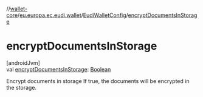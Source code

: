 //[wallet-core](../../../index.md)/[eu.europa.ec.eudi.wallet](../index.md)/[EudiWalletConfig](index.md)/[encryptDocumentsInStorage](encrypt-documents-in-storage.md)

# encryptDocumentsInStorage

[androidJvm]\
val [encryptDocumentsInStorage](encrypt-documents-in-storage.md): [Boolean](https://kotlinlang.org/api/latest/jvm/stdlib/kotlin/-boolean/index.html)

Encrypt documents in storage If true, the documents will be encrypted in the storage.

